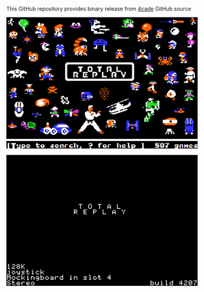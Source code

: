 This GitHub repository provides binary release from [4cade](https://github.com/a2-4am/4cade) GitHub source

![Total Replay Cover Image](https://github.com/appleiifanclub/a2-4am_4cade_bin/blob/ee598376016a196149e718b9f0276fdbca9d4cf0/image/Total%20Replay%20cover.png?raw=true)

![Total Replay build 4207](https://github.com/appleiifanclub/a2-4am_4cade_bin/blob/660b60371e2f5f90485d426082c3e708859246c4/image/Total%20Replay%20build%204207.png?raw=true)
